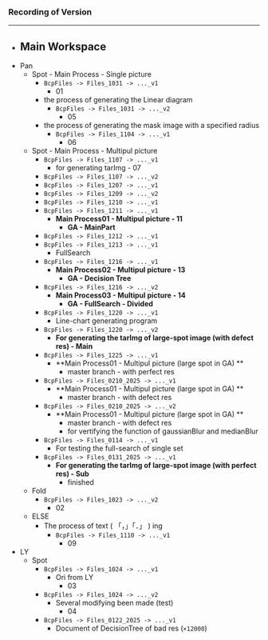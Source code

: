 ### Recording of Version

---

- Main Workspace
  - 
- Pan
  - Spot - Main Process - Single picture
    - ```BcpFiles -> Files_1031 -> ..._v1```
      - 01
    - the process of generating the Linear diagram
      - ```BcpFiles -> Files_1031 -> ..._v2```
        - 05
    - the process of generating the mask image with a specified radius
      - ```BcpFiles -> Files_1104 -> ..._v1```
        - 06
  - Spot - Main Process - Multipul picture
    - ```BcpFiles -> Files_1107 -> ..._v1```
      - for generating tarImg - 07
    - ```BcpFiles -> Files_1107 -> ..._v2```
    - ```BcpFiles -> Files_1207 -> ..._v1```
    - ```BcpFiles -> Files_1209 -> ..._v2```
    - ```BcpFiles -> Files_1210 -> ..._v1```
    - ```BcpFiles -> Files_1211 -> ..._v1```
      - **Main Process01 - Multipul picture - 11**
        - **GA - MainPart**
    - ```BcpFiles -> Files_1212 -> ..._v1```
    - ```BcpFiles -> Files_1213 -> ..._v1```
      - FullSearch
    - ```BcpFiles -> Files_1216 -> ..._v1```
      - **Main Process02 - Multipul picture - 13**
        - **GA - Decision Tree**
    - ```BcpFiles -> Files_1216 -> ..._v2```
      - **Main Process03 - Multipul picture - 14**
        - **GA - FullSearch - Divided**
    - ```BcpFiles -> Files_1220 -> ..._v1```
      - Line-chart generating program
    - ```BcpFiles -> Files_1220 -> ..._v2```
      - **For generating the tarImg of large-spot image (with defect res) - Main**
    - ```BcpFiles -> Files_1225 -> ..._v1```
      - **Main Process01 - Multipul picture (large spot in GA) **
        - master branch - with perfect res
    - ```BcpFiles -> Files_0210_2025 -> ..._v1```
      - **Main Process01 - Multipul picture (large spot in GA) **
        - master branch - with defect res
    - ```BcpFiles -> Files_0210_2025 -> ..._v2```
      - **Main Process01 - Multipul picture (large spot in GA) **
        - master branch - with defect res
        - for vertifying the function of gaussianBlur and medianBlur
    - ```BcpFiles -> Files_0114 -> ..._v1```
      - For testing the full-search of single set
    - ```BcpFiles -> Files_0131_2025 -> ..._v1```
      - **For generating the tarImg of large-spot image (with perfect res) - Sub**
        - finished
  - Fold
    - ```BcpFiles -> Files_1023 -> ..._v2```
      - 02
  - ELSE
    - The process of text ( 「，」「．」 ) ing
      - ```BcpFiles -> Files_1110 -> ..._v1```
        - 09 
- LY
  - Spot
    - ```BcpFiles -> Files_1024 -> ..._v1```
      - Ori from LY
        - 03
    - ```BcpFiles -> Files_1024 -> ..._v2```
      - Several modifying been made (test)
        - 04
    - ```BcpFiles -> Files_0122_2025 -> ..._v1```
      - Document of DecisionTree of bad res (```×12000```) 